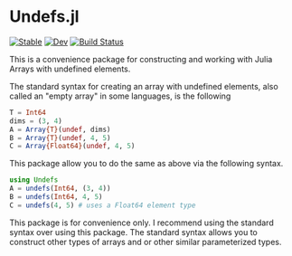 # Undefs.jl

[![Stable](https://img.shields.io/badge/docs-stable-blue.svg)](https://mkitti.github.io/Undefs.jl/stable/)
[![Dev](https://img.shields.io/badge/docs-dev-blue.svg)](https://mkitti.github.io/Undefs.jl/dev/)
[![Build Status](https://github.com/mkitti/Undefs.jl/actions/workflows/CI.yml/badge.svg?branch=main)](https://github.com/mkitti/Undefs.jl/actions/workflows/CI.yml?query=branch%3Amain)

This is a convenience package for constructing and working with Julia Arrays with undefined elements.

The standard syntax for creating an array with undefined elements, also called an "empty array" in some languages, is the following

```julia
T = Int64
dims = (3, 4)
A = Array{T}(undef, dims)
B = Array{T}(undef, 4, 5)
C = Array{Float64}(undef, 4, 5)
```

This package allow you to do the same as above via the following syntax.

```julia
using Undefs
A = undefs(Int64, (3, 4))
B = undefs(Int64, 4, 5)
C = undefs(4, 5) # uses a Float64 element type
```

This package is for convenience only. I recommend using the standard syntax over using this package.
The standard syntax allows you to construct other types of arrays and or other similar parameterized types.
